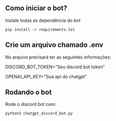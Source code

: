 ## Como iniciar o bot?

Instale todas as dependência do bot

```shell
pip install -r requirements.txt
```
## Crie um arquivo chamado .env

No arquivo precisará ter as seguintes informações:

<p>DISCORD_BOT_TOKEN="Seu discord bot token"</p>
<p>OPENAI_API_KEY="Sua api do chatgpt"</p>

## Rodando o bot

Rode o discord bot com:

```shell
python3 chatgpt_discord_bot.py
```
